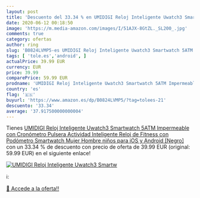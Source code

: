 ```yaml
---
layout: post
title: 'Descuento del 33.34 % en UMIDIGI Reloj Inteligente Uwatch3 Smartw'
date: 2020-06-12 00:18:50
image: 'https://m.media-amazon.com/images/I/51AJX-8GtZL._SL200_.jpg'
comments: true
category: ofertas
author: ring
slug: 'B0824LVMP5-es UMIDIGI Reloj Inteligente Uwatch3 Smartwatch 5ATM...'
tags: [ 'tole.es','android', ]
actualPrice: 39.99 EUR
currency: EUR
price: 39.99
comparePrice: 59.99 EUR
prodname: 'UMIDIGI Reloj Inteligente Uwatch3 Smartwatch 5ATM Impermeable con Cronómetro Pulsera Actividad Inteligente Reloj de Fitness con Podómetro Smartwatch Mujer Hombre niños para iOS y Android [Negro]'
country: 'es'
flag: '🇪🇸'
buyurl: 'https://www.amazon.es/dp/B0824LVMP5/?tag=tolees-21'
descuento: '33.34'
average: '37.917500000000004'
---
```


Tienes [UMIDIGI Reloj Inteligente Uwatch3 Smartwatch 5ATM Impermeable con Cronómetro Pulsera Actividad Inteligente Reloj de Fitness con Podómetro Smartwatch Mujer Hombre niños para iOS y Android [Negro]](https://www.amazon.es/dp/B0824LVMP5/?tag=tolees-21) con un 33.34 % de descuento con precio de oferta de 39.99 EUR (original: 59.99 EUR) en el siguiente enlace!

[![UMIDIGI Reloj Inteligente Uwatch3 Smartw](https://m.media-amazon.com/images/I/51AJX-8GtZL._SL200_.jpg)](https://www.amazon.es/dp/B0824LVMP5/?tag=tolees-21)

ℹ️:


[🛒 Accede a la oferta!!](https://www.amazon.es/dp/B0824LVMP5/?tag=tolees-21)
